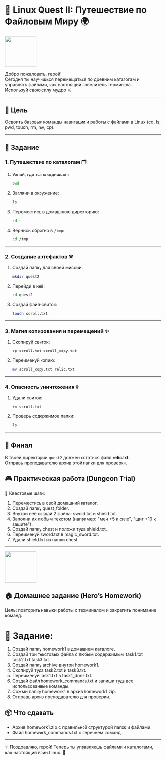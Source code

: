 # 🐧 Linux Quest II: Путешествие по Файловым Миру 🌍

<div id="header">
  <img src="https://media3.giphy.com/media/3oKIPb2D894mT62F1K/giphy.webp" width="100"/>
</div>

Добро пожаловать, герой!  
Сегодня ты научишься перемещаться по древним каталогам и управлять файлами, как настоящий повелитель терминала.  
Используй свою силу мудро ⚔️

---

## 🎯 Цель
Освоить базовые команды навигации и работы с файлами в Linux (cd, ls, pwd, touch, rm, mv, cp).

---

## 📜 Задание

### 1. Путешествие по каталогам 🗂️
1. Узнай, где ты находишься:
   ```bash
   pwd
   ```
2. Загляни в окружение:
   ```bash
   ls
   ```
3. Переместись в домашнюю директорию:
   ```bash
   cd ~
   ```
4. Вернись обратно в `/tmp`:
   ```bash
   cd /tmp
   ```

---

### 2. Создание артефактов ⚒️
1. Создай папку для своей миссии:
   ```bash
   mkdir quest2
   ```
2. Перейди в неё:
   ```bash
   cd quest2
   ```
3. Создай файл-свиток:
   ```bash
   touch scroll.txt
   ```

---

### 3. Магия копирования и перемещений ✨
1. Скопируй свиток:
   ```bash
   cp scroll.txt scroll_copy.txt
   ```
2. Переименуй копию:
   ```bash
   mv scroll_copy.txt relic.txt
   ```

---

### 4. Опасность уничтожения 💀
1. Удали свиток:
   ```bash
   rm scroll.txt
   ```
2. Проверь содержимое папки:
   ```bash
   ls
   ```

---

## 🏁 Финал
В твоей директории `quest2` должен остаться файл **relic.txt**.  
Отправь преподавателю архив этой папки для проверки.

## 🎮 Практическая работа (Dungeon Trial)

🔑 Квестовые шаги:
1. Переместиcь в свой домашний каталог.
2. Создай папку quest_folder.
3. Внутри неё создай 2 файла: sword.txt и shield.txt.
4. Заполни их любым текстом (например: "меч +5 к силе", "щит +10 к защите").
5. Создай папку chest и положи туда shield.txt.
6. Переименуй sword.txt в magic_sword.txt.
7. Удали shield.txt из папки chest.

---
<div id="header">
  <img src="https://media0.giphy.com/media/3oKIPtazMRnudq9Cnu/giphy.webp" width="100"/>
</div>

## 🏠 Домашнее задание (Hero’s Homework)
Цель: повторить навыки работы с терминалом и закрепить понимание команд.
# 📜 Задание:
1. Создай папку homework1 в домашнем каталоге.
2. Создай три текстовых файла с любым содержимым:
   task1.txt
   task2.txt
   task3.txt
3. Создай папку archive внутри homework1.
4. Скопируй туда task2.txt и task3.txt.
5. Переименуй task1.txt в task1_done.txt.
6. Создай файл homework_commands.txt и запиши туда все использованные команды.
7. Сожми папку homework1 в архив homework1.zip.
8. Отправь архив преподавателю для проверки.

## 📦 Что сдавать
- Архив homework1.zip с правильной структурой папок и файлами.
- Файл homework_commands.txt с перечнем команд.

---

✨ Поздравляю, герой! Теперь ты управляешь файлами и каталогами, как настоящий воин Linux. 🐧
